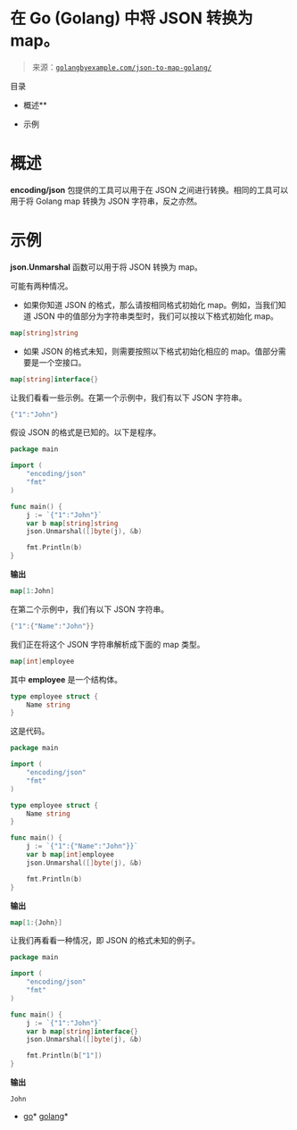 <!--yml

类别：未分类

日期：2024-10-13 06:33:21

-->

# 在 Go (Golang) 中将 JSON 转换为 map。

> 来源：[`golangbyexample.com/json-to-map-golang/`](https://golangbyexample.com/json-to-map-golang/)

目录

+   概述**

+   示例

# **概述**

**encoding/json** 包提供的工具可以用于在 JSON 之间进行转换。相同的工具可以用于将 Golang map 转换为 JSON 字符串，反之亦然。

# **示例**

**json.Unmarshal** 函数可以用于将 JSON 转换为 map。

可能有两种情况。

+   如果你知道 JSON 的格式，那么请按相同格式初始化 map。例如，当我们知道 JSON 中的值部分为字符串类型时，我们可以按以下格式初始化 map。

```go
map[string]string
```

+   如果 JSON 的格式未知，则需要按照以下格式初始化相应的 map。值部分需要是一个空接口。

```go
map[string]interface{}
```

让我们看看一些示例。在第一个示例中，我们有以下 JSON 字符串。

```go
{"1":"John"}
```

假设 JSON 的格式是已知的。以下是程序。

```go
package main

import (
	"encoding/json"
	"fmt"
)

func main() {
	j := `{"1":"John"}`
	var b map[string]string
	json.Unmarshal([]byte(j), &b)

	fmt.Println(b)
}
```

**输出**

```go
map[1:John]
```

在第二个示例中，我们有以下 JSON 字符串。

```go
{"1":{"Name":"John"}}
```

我们正在将这个 JSON 字符串解析成下面的 map 类型。

```go
map[int]employee
```

其中 **employee** 是一个结构体。

```go
type employee struct {
    Name string
}
```

这是代码。

```go
package main

import (
	"encoding/json"
	"fmt"
)

type employee struct {
	Name string
}

func main() {
	j := `{"1":{"Name":"John"}}`
	var b map[int]employee
	json.Unmarshal([]byte(j), &b)

	fmt.Println(b)
}
```

**输出**

```go
map[1:{John}]
```

让我们再看看一种情况，即 JSON 的格式未知的例子。

```go
package main

import (
	"encoding/json"
	"fmt"
)

func main() {
	j := `{"1":"John"}`
	var b map[string]interface{}
	json.Unmarshal([]byte(j), &b)

	fmt.Println(b["1"])
}
```

**输出**

```go
John
```

+   [go](https://golangbyexample.com/tag/go/)*   [golang](https://golangbyexample.com/tag/golang/)*
